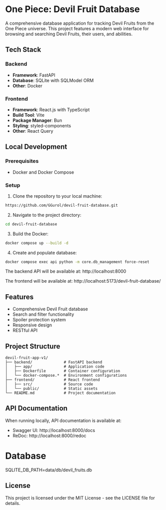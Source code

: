 # One Piece: Devil Fruit Database

A comprehensive database application for tracking Devil Fruits from the One Piece universe. This project features a modern web interface for browsing and searching Devil Fruits, their users, and abilities.

## Tech Stack

### Backend
- **Framework**: FastAPI
- **Database**: SQLite with SQLModel ORM
- **Other**: Docker

### Frontend
- **Framework**: React.js with TypeScript
- **Build Tool**: Vite
- **Package Manager**: Bun
- **Styling**: styled-components
- **Other**: React Query

## Local Development

### Prerequisites
- Docker and Docker Compose

### Setup

1. Clone the repository to your local machine:
```bash
https://github.com/GGurol/devil-fruit-database.git
```

2. Navigate to the project directory:
```bash
cd devil-fruit-database
```

3. Build the Docker:
```bash
docker compose up --build -d
```

4. Create and populate database:
```bash
docker compose exec api python -m core.db_management force-reset
```

The backend API will be available at: http://localhost:8000

The frontend will be available at: http://localhost:5173/devil-fruit-database/


## Features
- Comprehensive Devil Fruit database
- Search and filter functionality
- Spoiler protection system
- Responsive design
- RESTful API

## Project Structure

```
devil-fruit-app-v1/
├── backend/              # FastAPI backend
│   ├── app/              # Application code
│   ├── Dockerfile        # Container configuration
│   └── docker-compose.*  # Environment configurations
├── frontend/             # React frontend
│   ├── src/              # Source code
│   └── public/           # Static assets
└── README.md             # Project documentation
```

## API Documentation
When running locally, API documentation is available at:
- Swagger UI: http://localhost:8000/docs
- ReDoc: http://localhost:8000/redoc



# Database
SQLITE_DB_PATH=data/db/devil_fruits.db


## License
This project is licensed under the MIT License - see the LICENSE file for details.